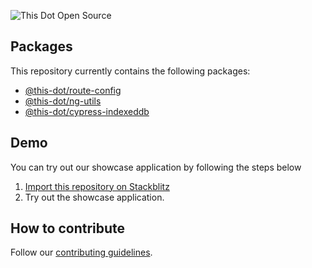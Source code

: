 ![This Dot Open Source](TDOS_logo.png)

## Packages

This repository currently contains the following packages:

- [@this-dot/route-config](./libs/route-config/README.md)
- [@this-dot/ng-utils](./libs/ng-utils/README.md)
- [@this-dot/cypress-indexeddb](./libs/cypress-indexeddb/README.md)

## Demo

You can try out our showcase application by following the steps below

1. [Import this repository on Stackblitz](https://stackblitz.com/github/thisdot/open-source?preset=node)
2. Try out the showcase application.

## How to contribute

Follow our [contributing guidelines](CONTRIBUTING.md).
